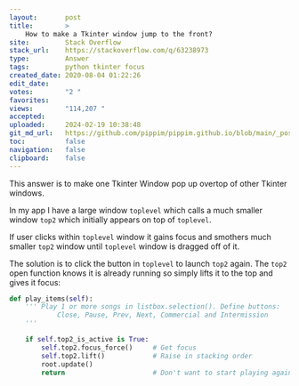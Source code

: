 ```yaml
---
layout:       post
title:        >
    How to make a Tkinter window jump to the front?
site:         Stack Overflow
stack_url:    https://stackoverflow.com/q/63238973
type:         Answer
tags:         python tkinter focus
created_date: 2020-08-04 01:22:26
edit_date:    
votes:        "2 "
favorites:    
views:        "114,207 "
accepted:     
uploaded:     2024-02-19 10:38:48
git_md_url:   https://github.com/pippim/pippim.github.io/blob/main/_posts/2020/2020-08-04-How-to-make-a-Tkinter-window-jump-to-the-front_.md
toc:          false
navigation:   false
clipboard:    false
---
```


This answer is to make one Tkinter Window pop up overtop of other Tkinter windows.

In my app I have a large window `toplevel` which calls a much smaller window `top2` which initially appears on top of `toplevel`.

If user clicks within `toplevel` window it gains focus and smothers much smaller `top2` window until `toplevel` window is dragged off of it.

The solution is to click the button in `toplevel` to launch `top2` again. The `top2` open function knows it is already running so simply lifts it to the top and gives it focus:



``` python
def play_items(self):
    ''' Play 1 or more songs in listbox.selection(). Define buttons:
            Close, Pause, Prev, Next, Commercial and Intermission
    '''

    if self.top2_is_active is True:
        self.top2.focus_force()     # Get focus
        self.top2.lift()            # Raise in stacking order
        root.update()
        return                      # Don't want to start playing again
```
